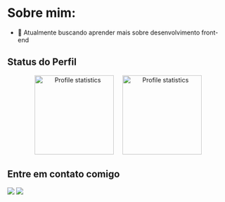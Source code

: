 # Sobre mim:

- 🌱 Atualmente buscando aprender mais sobre desenvolvimento front-end

<h2> Status do Perfil </h2>
<div align="center"> 
  <a href="https://github.com/MatheusParizotto">
  <img src="https://github-readme-stats-git-masterrstaa-rickstaa.vercel.app/api/top-langs/?username=MatheusParizotto&layout=compact&hide_border=true&theme=dracula" alt="Profile statistics" height="180em"><a>&nbsp;&nbsp;&nbsp;&nbsp;
  <img src="https://github-profile-summary-cards.vercel.app/api/cards/stats?username=MatheusParizotto&layout=compact&hide_border=true&theme=dracula" alt="Profile statistics" height="180em"></a>
</div>
    
 <h2> Entre em contato comigo </h2>
<div> 
  <a href = "mailto:matheusparizotto29@gmail.com"><img src="https://img.shields.io/badge/-Gmail-%23333?style=for-the-badge&logo=gmail&logoColor=white" target="_blank"></a>
  <a href="https://www.linkedin.com/in/matheusparizottoreisdasilva/" target="_blank"><img src="https://img.shields.io/badge/-LinkedIn-%230077B5?style=for-the-badge&logo=linkedin&logoColor=white" target="_blank"></a> 
</div>
